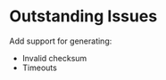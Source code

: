 Outstanding Issues
==================

Add support for generating:

 * Invalid checksum
 * Timeouts
